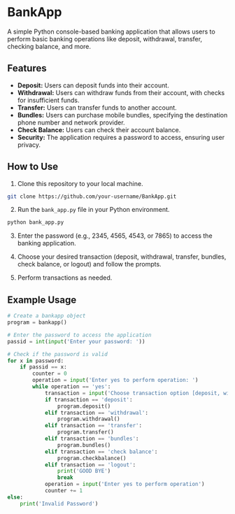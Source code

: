 # BankApp

A simple Python console-based banking application that allows users to perform basic banking operations like deposit, withdrawal, transfer, checking balance, and more.

## Features

- **Deposit:** Users can deposit funds into their account.
- **Withdrawal:** Users can withdraw funds from their account, with checks for insufficient funds.
- **Transfer:** Users can transfer funds to another account.
- **Bundles:** Users can purchase mobile bundles, specifying the destination phone number and network provider.
- **Check Balance:** Users can check their account balance.
- **Security:** The application requires a password to access, ensuring user privacy.

## How to Use

1. Clone this repository to your local machine.

```bash
git clone https://github.com/your-username/BankApp.git
```

2. Run the `bank_app.py` file in your Python environment.

```bash
python bank_app.py
```

3. Enter the password (e.g., 2345, 4565, 4543, or 7865) to access the banking application.

4. Choose your desired transaction (deposit, withdrawal, transfer, bundles, check balance, or logout) and follow the prompts.

5. Perform transactions as needed.

## Example Usage

```python
# Create a bankapp object
program = bankapp()

# Enter the password to access the application
passid = int(input('Enter your password: '))

# Check if the password is valid
for x in password:
    if passid == x:
        counter = 0
        operation = input('Enter yes to perform operation: ')
        while operation == 'yes':
            transaction = input('Choose transaction option [deposit, withdrawal, transfer, bundles, check balance, logout]')
            if transaction == 'deposit':
                program.deposit()
            elif transaction == 'withdrawal':
                program.withdrawal()
            elif transaction == 'transfer':
                program.transfer()
            elif transaction == 'bundles':
                program.bundles()
            elif transaction == 'check balance':
                program.checkbalance()
            elif transaction == 'logout':
                print('GOOD BYE')
                break
            operation = input('Enter yes to perform operation')
            counter += 1
else:
    print('Invalid Password')
```
